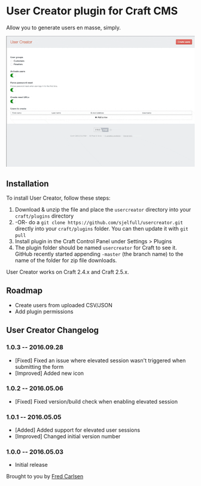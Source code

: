 # User Creator plugin for Craft CMS

Allow you to generate users en masse, simply.

![Screenshot](usercreator/resources/screenshots/creating.gif)

## Installation

To install User Creator, follow these steps:

1. Download & unzip the file and place the `usercreator` directory into your `craft/plugins` directory
2.  -OR- do a `git clone https://github.com/sjelfull/usercreator.git` directly into your `craft/plugins` folder.  You can then update it with `git pull`
3. Install plugin in the Craft Control Panel under Settings > Plugins
4. The plugin folder should be named `usercreator` for Craft to see it.  GitHub recently started appending `-master` (the branch name) to the name of the folder for zip file downloads.

User Creator works on Craft 2.4.x and Craft 2.5.x.

## Roadmap

* Create users from uploaded CSV/JSON
* Add plugin permissions

## User Creator Changelog

### 1.0.3 -- 2016.09.28

* [Fixed] Fixed an issue where elevated session wasn't triggered when submitting the form
* [Improved] Added new icon

### 1.0.2 -- 2016.05.06

* [Fixed] Fixed version/build check when enabling elevated session

### 1.0.1 -- 2016.05.05

* [Added] Added support for elevated user sessions
* [Improved] Changed initial version number

### 1.0.0 -- 2016.05.03

* Initial release

Brought to you by [Fred Carlsen](http://sjelfull.no)
